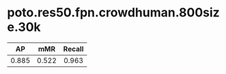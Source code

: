 # poto.res50.fpn.crowdhuman.800size.30k

|  AP   |  mMR  |  Recall  |
|:-----:|:-----:|:--------:|
| 0.885 | 0.522 |  0.963   |
